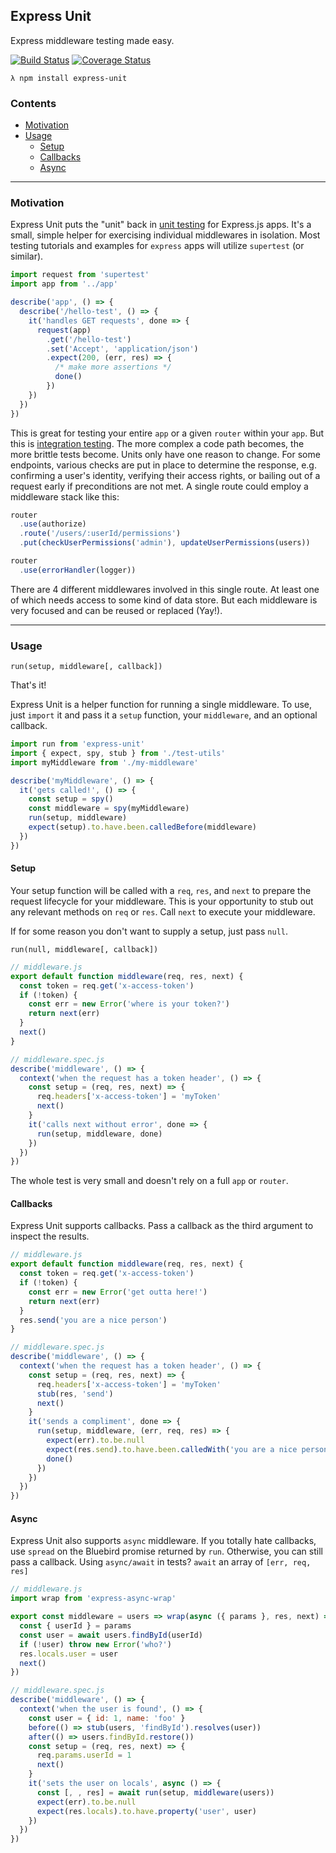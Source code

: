 Express Unit
--
Express middleware testing made easy.

[![Build Status](https://travis-ci.org/thebearingedge/express-unit.svg?branch=master)](https://travis-ci.org/thebearingedge/express-unit.svg?branch=master)
[![Coverage Status](https://coveralls.io/repos/github/thebearingedge/express-unit/badge.svg?branch=master)](https://coveralls.io/github/thebearingedge/express-unit?branch=master)

`λ npm install express-unit`

### Contents
 - [Motivation](#motivation)
 - [Usage](#usage)
   + [Setup](#setup)
   + [Callbacks](#callbacks)
   + [Async](#async)

---

### Motivation
Express Unit puts the "unit" back in [unit testing](https://en.wikipedia.org/wiki/Unit_testing) for Express.js apps. It's a small, simple helper for exercising individual middlewares in isolation. Most testing tutorials and examples for `express` apps will utilize `supertest` (or similar).

```js
import request from 'supertest'
import app from '../app'

describe('app', () => {
  describe('/hello-test', () => {
    it('handles GET requests', done => {
      request(app)
        .get('/hello-test')
        .set('Accept', 'application/json')
        .expect(200, (err, res) => {
          /* make more assertions */
          done()
        })
    })
  })
})
```

This is great for testing your entire `app` or a given `router` within your `app`. But this is [integration testing](https://en.wikipedia.org/wiki/Integration_testing). The more complex a code path becomes, the more brittle tests become. Units only have one reason to change. For some endpoints, various checks are put in place to determine the response, e.g. confirming a user's identity, verifying their access rights, or bailing out of a request early if preconditions are not met. A single route could employ a middleware stack like this:

```js
router
  .use(authorize)
  .route('/users/:userId/permissions')
  .put(checkUserPermissions('admin'), updateUserPermissions(users))

router
  .use(errorHandler(logger))
```

There are 4 different middlewares involved in this single route. At least one of which needs access to some kind of data store. But each middleware is very focused and can be reused or replaced (Yay!).

---

### Usage
`run(setup, middleware[, callback])`

That's it!

Express Unit is a helper function for running a single middleware. To use, just `import` it and pass it a `setup` function, your `middleware`, and an optional callback.

```js
import run from 'express-unit'
import { expect, spy, stub } from './test-utils'
import myMiddleware from './my-middleware'

describe('myMiddleware', () => {
  it('gets called!', () => {
    const setup = spy()
    const middleware = spy(myMiddleware)
    run(setup, middleware)
    expect(setup).to.have.been.calledBefore(middleware)
  })
})
```

#### Setup
Your setup function will be called with a `req`, `res`, and `next` to prepare the request lifecycle for your middleware. This is your opportunity to stub out any relevant methods on `req` or `res`. Call `next` to execute your middleware.

If for some reason you don't want to supply a setup, just pass `null`.

`run(null, middleware[, callback])`

```js
// middleware.js
export default function middleware(req, res, next) {
  const token = req.get('x-access-token')
  if (!token) {
    const err = new Error('where is your token?')
    return next(err)
  }
  next()
}
```

```js
// middleware.spec.js
describe('middleware', () => {
  context('when the request has a token header', () => {
    const setup = (req, res, next) => {
      req.headers['x-access-token'] = 'myToken'
      next()
    }
    it('calls next without error', done => {
      run(setup, middleware, done)
    })
  })
})
```

The whole test is very small and doesn't rely on a full `app` or `router`.

#### Callbacks
Express Unit supports callbacks. Pass a callback as the third argument to inspect the results.

```js
// middleware.js
export default function middleware(req, res, next) {
  const token = req.get('x-access-token')
  if (!token) {
    const err = new Error('get outta here!')
    return next(err)
  }
  res.send('you are a nice person')
}
```

```js
// middleware.spec.js
describe('middleware', () => {
  context('when the request has a token header', () => {
    const setup = (req, res, next) => {
      req.headers['x-access-token'] = 'myToken'
      stub(res, 'send')
      next()
    }
    it('sends a compliment', done => {
      run(setup, middleware, (err, req, res) => {
        expect(err).to.be.null
        expect(res.send).to.have.been.calledWith('you are a nice person')
        done()
      })
    })
  })
})
```

#### Async
Express Unit also supports `async` middleware. If you totally hate callbacks, use `spread` on the Bluebird promise returned by `run`. Otherwise, you can still pass a callback. Using `async/await` in tests? `await` an array of `[err, req, res]`

```js
// middleware.js
import wrap from 'express-async-wrap'

export const middleware = users => wrap(async ({ params }, res, next) => {
  const { userId } = params
  const user = await users.findById(userId)
  if (!user) throw new Error('who?')
  res.locals.user = user
  next()
})
```

```js
// middleware.spec.js
describe('middleware', () => {
  context('when the user is found', () => {
    const user = { id: 1, name: 'foo' }
    before(() => stub(users, 'findById').resolves(user))
    after(() => users.findById.restore())
    const setup = (req, res, next) => {
      req.params.userId = 1
      next()
    }
    it('sets the user on locals', async () => {
      const [, , res] = await run(setup, middleware(users))
      expect(err).to.be.null
      expect(res.locals).to.have.property('user', user)
    })
  })
})
```
